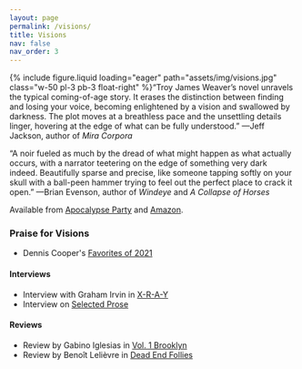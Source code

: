 ```yaml
---
layout: page
permalink: /visions/
title: Visions
nav: false
nav_order: 3
---
```


{% include figure.liquid loading="eager" path="assets/img/visions.jpg" class="w-50 pl-3 pb-3 float-right" %}
​“Troy James Weaver’s novel unravels the typical coming-of-age story. It erases the distinction between finding and losing your voice, becoming enlightened by a vision and swallowed by darkness. The plot moves at a breathless pace and the unsettling details linger, hovering at the edge of what can be fully understood.”
—Jeff Jackson, author of _Mira Corpora_

“A noir fueled as much by the dread of what might happen as what actually occurs, with a narrator teetering on the edge of something very dark indeed. Beautifully sparse and precise, like someone tapping softly on your skull with a ball-peen hammer trying to feel out the perfect place to crack it open.”
—Brian Evenson, author of _Windeye_ and _A Collapse of Horses_

Available from [Apocalypse Party](https://www.apocalypse-party.com/visions.html) and [Amazon](https://www.amazon.com/Visions-Troy-James-Weaver/dp/1954899998).

### Praise for Visions

- Dennis Cooper's [Favorites of 2021](https://denniscooperblog.com/mine-for-yours-my-favorite-fiction-poetry-non-fiction-film-art-and-internet-of-2021-so-far/)

#### Interviews

- Interview with Graham Irvin in [X-R-A-Y](https://xraylitmag.com/troy-james-weaver-does-a-little-chatting-with-graham-irvin/interviews-reviews/)
- Interview on [Selected Prose](https://podcasts.apple.com/us/podcast/25-troy-james-weaver/id1532739236?i=1000542473682)

#### Reviews

- Review by Gabino Iglesias in [Vol. 1 Brooklyn](http://vol1brooklyn.com/2015/03/03/a-review-of-troy-james-weavers-visions/)
- Review by Benoît Lelièvre in [Dead End Follies](http://www.deadendfollies.com/blog//2015/03/book-review-troy-james-weaver-visions.html)
